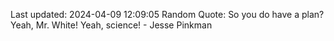 Last updated: 2024-04-09 12:09:05
Random Quote: So you do have a plan? Yeah, Mr. White! Yeah, science! - Jesse Pinkman
